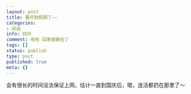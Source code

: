 ```yaml
---
layout: post
title: 要开始假期了——
categories:
- 闲话
info: 杭州
comment: 哈哈 回家结婚去了
tags: []
status: publish
type: post
published: true
meta: {}
---
```


会有很长的时间没法保证上网，估计一直到国庆后，嗯，连活都扔在那里了～
